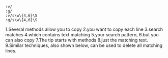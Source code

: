 
```
:v/
:g/
:v/s\w\{4,6}\S
:g/s\w\{4,6}\S
```

1.Several methods allow you to copy 
2.you want to copy each line
3.search matches
4.which contains text matching
5.your search pattern,
6.but you can also copy
7.The tip starts with methods
8.just the matching text.
9.Similar techniques, also shown below, can be used to delete all matching lines.
